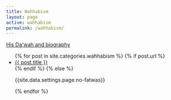 ```yaml
---
title: Wahhabism
layout: page
active: wahhabism
permalink: /wahhabism/
---
```


<article class="post">
<p><a class="button small" href="/biography/">His Da'wah and biography</a></p>
<ul class="posts">
  {% for post in site.categories.wahhabism %}
    {% if post.url %}
    <li>
     <a href="{{ post.url }}">{{ post.title }}</a>
    </li>
    {% endif %}
    {% else %}
    <p>{{site.data.settings.page.no-fatwas}}</p>
  {% endfor %}
</ul>
</article>
